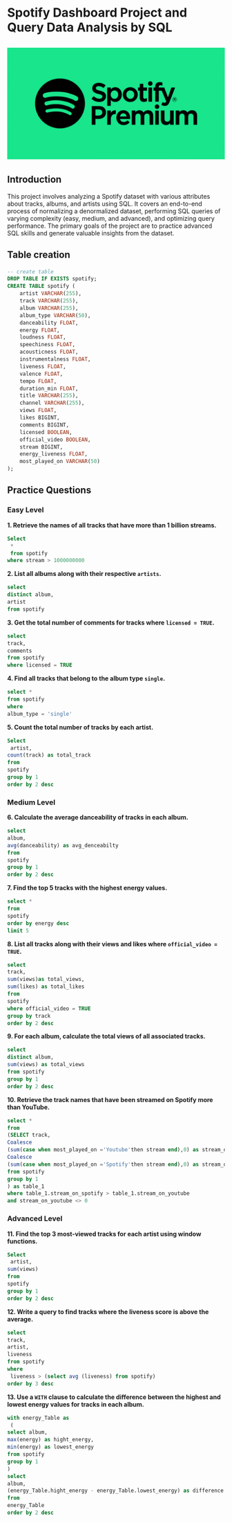 # Spotify Dashboard Project and Query Data Analysis by SQL

![](Spotify.png)
--


## Introduction
This project involves analyzing a Spotify dataset with various attributes about tracks, albums, and artists using SQL. It covers an end-to-end process of normalizing a denormalized dataset, performing SQL queries of varying complexity (easy, medium, and advanced), and optimizing query performance. The primary goals of the project are to practice advanced SQL skills and generate valuable insights from the dataset.

## Table creation

```sql
-- create table
DROP TABLE IF EXISTS spotify;
CREATE TABLE spotify (
    artist VARCHAR(255),
    track VARCHAR(255),
    album VARCHAR(255),
    album_type VARCHAR(50),
    danceability FLOAT,
    energy FLOAT,
    loudness FLOAT,
    speechiness FLOAT,
    acousticness FLOAT,
    instrumentalness FLOAT,
    liveness FLOAT,
    valence FLOAT,
    tempo FLOAT,
    duration_min FLOAT,
    title VARCHAR(255),
    channel VARCHAR(255),
    views FLOAT,
    likes BIGINT,
    comments BIGINT,
    licensed BOOLEAN,
    official_video BOOLEAN,
    stream BIGINT,
    energy_liveness FLOAT,
    most_played_on VARCHAR(50)
);
```

## Practice Questions


### Easy Level

__1. Retrieve the names of all tracks that have more than 1 billion streams.__

```sql
Select
 *
 from spotify
where stream > 1000000000
```

__2. List all albums along with their respective ``artists``.__

```sql
select 
distinct album,
artist
from spotify
```

__3. Get the total number of comments for tracks where ``licensed = TRUE``.__

```sql
select 
track,
comments
from spotify
where licensed = TRUE
```

__4. Find all tracks that belong to the album type ``single``.__

```sql
select *
from spotify
where 
album_type = 'single'
```

__5. Count the total number of tracks by each artist.__


```sql
Select
 artist,
count(track) as total_track
from 
spotify
group by 1
order by 2 desc
```


### Medium Level

__6. Calculate the average danceability of tracks in each album.__

```sql
select 
album,
avg(danceability) as avg_denceabilty
from 
spotify
group by 1
order by 2 desc
```

__7. Find the top 5 tracks with the highest energy values.__

```sql
select * 
from 
spotify
order by energy desc
limit 5
```

__8. List all tracks along with their views and likes where ``official_video = TRUE``.__

```sql
select 
track,
sum(views)as total_views,
sum(likes) as total_likes
from 
spotify
where official_video = TRUE
group by track
order by 2 desc
```

__9. For each album, calculate the total views of all associated tracks.__

```sql
select 
distinct album,
sum(views) as total_views
from spotify
group by 1
order by 2 desc
```

__10. Retrieve the track names that have been streamed on Spotify more than YouTube.__

```sql
select * 
from
(SELECT track,
Coalesce
(sum(case when most_played_on ='Youtube'then stream end),0) as stream_on_youtube,
Coalesce
(sum(case when most_played_on ='Spotify'then stream end),0) as stream_on_spotify
from spotify
group by 1
) as table_1
where table_1.stream_on_spotify > table_1.stream_on_youtube
and stream_on_youtube <> 0
```


### Advanced Level

__11. Find the top 3 most-viewed tracks for each artist using window functions.__

```sql
Select
 artist,
sum(views)
from 
spotify
group by 1
order by 2 desc
```

__12. Write a query to find tracks where the liveness score is above the average.__

```sql
select 
track,
artist,
liveness
from spotify
where
 liveness > (select avg (liveness) from spotify)
order by 3 desc
```

__13. Use a ``WITH`` clause to calculate the difference between the highest and lowest energy values for tracks in each album.__

```sql
with energy_Table as
 (
select album,
max(energy) as hight_energy,
min(energy) as lowest_energy
from spotify
group by 1
)
select 
album,
(energy_Table.hight_energy - energy_Table.lowest_energy) as difference
from 
energy_Table
order by 2 desc
```

